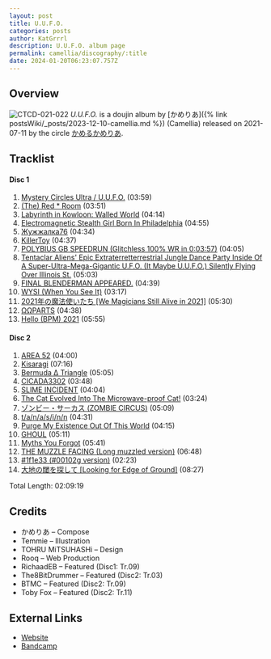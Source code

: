 ```yaml
---
layout: post
title: U.U.F.O.
categories: posts
author: KatGrrrl
description: U.U.F.O. album page
permalink: camellia/discography/:title
date: 2024-01-20T06:23:07.757Z
---
```


## Overview

![CTCD-021-022](https://cdn.camellia.wiki/images/camellia/albums/CTCD-021-022.jpg)
*U.U.F.O.* is a doujin album by [かめりあ]({% link postsWiki/_posts/2023-12-10-camellia.md %}) (Camellia) released on 2021-07-11 by the circle [かめるかめりあ](#).

## Tracklist

#### Disc 1

1. [Mystery Circles Ultra / U.U.F.O.](<https://open.spotify.com/track/2gFMKAx78BgyGsKgDy2N1Z?si=9e1c94b976b54a09>) (03:59)
2. [(The) Red * Room](<https://open.spotify.com/track/4cCqICfmKHFWq6MVyJN2kf?si=d5e5e146680d49ee>) (03:51)
3. [Labyrinth in Kowloon: Walled World](<https://open.spotify.com/track/5Qivv3ugdHpBpZsVYpRhop?si=d4cfaf207058498c>) (04:14)
4. [Electromagnetic Stealth Girl Born In Philadelphia](<https://open.spotify.com/track/1Nn3kFFmkQVaBOzUJpD3RE?si=e08e630fe3e840fa>) (04:55)
5. [Жужжалка76](<https://open.spotify.com/track/1alIu7xTLg5lUB1CObSyhq?si=9b34d41c6b7c41ee>) (04:34)
6. [KillerToy](<https://open.spotify.com/track/7C4jbixOxdyewrUDgmib7D?si=8eb4fdef39fc4332>) (04:37)
7. [POLYBIUS GB SPEEDRUN (Glitchless 100% WR in 0:03:57)](<https://open.spotify.com/track/63G402XfBDvWCP5xiPt6lt?si=b7beaaebb7384d13>) (04:05)
8. [Tentaclar Aliens' Epic Extraterretterrestrial Jungle Dance Party Inside Of A Super-Ultra-Mega-Gigantic U.F.O. (It Maybe U.U.F.O.) Silently Flying Over Illinois St.](<https://open.spotify.com/track/3affxaF5DZNN8aDWF0Mma7?si=d695c94e708b40d8>) (05:03)
9. [FINAL BLENDERMAN APPEARED.](<https://open.spotify.com/track/6akSQRNLL6GcpVixzKrI8a?si=c4f2ef24752b4171>) (04:39)
10. [WYSI (When You See It)](<https://open.spotify.com/track/6GK5aXm12Cjn9vd5xmH1Lx?si=d7f88955c7444c8d>) (03:17)
11. [2021年の魔法使いたち \[We Magicians Still Alive in 2021\]](<https://open.spotify.com/track/1vtpIOOXe7iq0kUXYcBn61?si=8a3f52a8eca54e8e>) (05:30)
12. [ΩΩPARTS](<https://open.spotify.com/track/1WxNshLVL7MbLWnKdTcCUs?si=446d45acace54092>) (04:38)
13. [Hello (BPM) 2021](<https://open.spotify.com/track/5Xte4lpLyoNRI933yWRGw7?si=c0bc83a5cfb14ff4>) (05:55)

#### Disc 2

1. [AREA 52](<https://open.spotify.com/track/4JkrByEpwRQuADzQfHu1B1?si=137f9cc68dbd4149>) (04:00)
2. [Kisaragi](<https://open.spotify.com/track/2Ohyx4AtWjNXj5rQFjvocg?si=5ab6e15e4d224a8a>) (07:16)
3. [Bermuda Δ Triangle](<https://open.spotify.com/track/658IaKIiFzUZRfPs2qCKFs?si=3a1842c33b9142df>) (05:05)
4. [CICADA3302](<https://open.spotify.com/track/7bp6ujKKAl1tOC8d2WoVQs?si=9dd1793d7ea54d4b>) (03:48)
5. [SLIME INCIDENT](<https://open.spotify.com/track/6cOiVnci4HDJNHvgSei1I4?si=3aa04ccfe5db4cdb>) (04:04)
6. [The Cat Evolved Into The Microwave-proof Cat!](<https://open.spotify.com/track/04SUDTPu6sjn1Qvqaf5vdW?si=36c42b475ac34fac>) (03:24)
7. [ゾンビー・サーカス (ZOMBIE CIRCUS)](<https://open.spotify.com/track/4BInW1fXQrSYXnul5Kpk5d?si=3d1ac01a87674b14>) (05:09)
8. [t/a/n/a/s/i/n/n](<https://open.spotify.com/track/0Bu0xzj6Y3DP4sr0t53x2C?si=b52b728d2142432f>) (04:31)
9. [Purge My Existence Out Of This World](<https://open.spotify.com/track/4qcCNHS6ocONlaPv0wldRX?si=c209b20ad1b040e5>) (04:15)
10. [GHOUL](<https://open.spotify.com/track/0ycAPiJ2of5da8WL4kENIz?si=ea999afc814a427c>) (05:11)
11. [Myths You Forgot](<https://open.spotify.com/track/5KUuhSzEJdir1iiXhsV22c?si=a4fbecd2a77140db>) (05:41)
12. [THE MUZZLE FACING (Long muzzled version)](<https://open.spotify.com/track/23YLB3KqsA930iA4Kn6usm?si=4fa61cd52f984add>) (06:48)
13. [#1f1e33 (#00102g version)](<https://open.spotify.com/track/4Aj7LHUhVmDNscTIxFCx61?si=5412954539d54b79>) (02:23)
14. [大地の閾を探して \[Looking for Edge of Ground\]](<https://open.spotify.com/track/7t5pVicXJGDnsNxzxw4LTY?si=05f66209daba440d>) (08:27)

Total Length: 02:09:19

## Credits

* かめりあ – Compose
* Temmie – Illustration
* TOHRU MiTSUHASHi – Design
* Rooq – Web Production
* RichaadEB – Featured (Disc1: Tr.09)
* The8BitDrummer – Featured (Disc2: Tr.03)
* BTMC – Featured (Disc2: Tr.09)
* Toby Fox – Featured (Disc2: Tr.11)

## External Links

* [Website](https://cametek.jp/uufo/)
* [Bandcamp](https://cametek.bandcamp.com/album/u-u-f-o)
